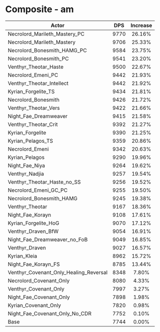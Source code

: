 # Composite - am
| Actor | DPS | Increase |
|---|:---:|:---:|
|Necrolord_Marileth_Mastery_PC|9770|26.16%|
|Necrolord_Marileth_Mastery|9706|25.33%|
|Necrolord_Bonesmith_HAMG_PC|9584|23.75%|
|Necrolord_Bonesmith_PC|9541|23.20%|
|Venthyr_Theotar_Haste|9500|22.67%|
|Necrolord_Emeni_PC|9442|21.93%|
|Venthyr_Theotar_Intellect|9442|21.92%|
|Kyrian_Forgelite_TS|9434|21.81%|
|Necrolord_Bonesmith|9426|21.72%|
|Venthyr_Theotar_Vers|9422|21.66%|
|Night_Fae_Dreamweaver|9415|21.58%|
|Venthyr_Theotar_Crit|9392|21.27%|
|Kyrian_Forgelite|9390|21.25%|
|Kyrian_Pelagos_TS|9359|20.86%|
|Necrolord_Emeni|9342|20.63%|
|Kyrian_Pelagos|9290|19.96%|
|Night_Fae_Niya|9264|19.62%|
|Venthyr_Nadjia|9257|19.54%|
|Venthyr_Theotar_Haste_no_SS|9256|19.52%|
|Necrolord_Emeni_GC_PC|9255|19.50%|
|Necrolord_Bonesmith_HAMG|9245|19.38%|
|Venthyr_Theotar|9167|18.36%|
|Night_Fae_Korayn|9108|17.61%|
|Kyrian_Forgelite_HoG|9070|17.12%|
|Venthyr_Draven_BfW|9054|16.91%|
|Night_Fae_Dreamweaver_no_FoB|9049|16.85%|
|Venthyr_Draven|9027|16.57%|
|Kyrian_Kleia|8962|15.72%|
|Night_Fae_Korayn_FS|8785|13.44%|
|Venthyr_Covenant_Only_Healing_Reversal|8348|7.80%|
|Necrolord_Covenant_Only|8080|4.33%|
|Venthyr_Covenant_Only|7997|3.27%|
|Night_Fae_Covenant_Only|7898|1.98%|
|Kyrian_Covenant_Only|7820|0.98%|
|Night_Fae_Covenant_Only_No_CDR|7752|0.10%|
|Base|7744|0.00%|
